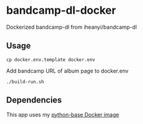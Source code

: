 bandcamp-dl-docker
==================

Dockerized bandcamp-dl from iheanyi/bandcamp-dl

## Usage

`cp docker.env.template docker.env`

Add bandcamp URL of album page to docker.env

`./build-run.sh`

## Dependencies

This app uses my [python-base Docker image](https://github.com/samling/python-base)
